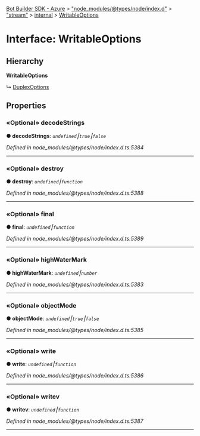 [Bot Builder SDK - Azure](../README.md) > ["node_modules/@types/node/index.d"](../modules/_node_modules__types_node_index_d_.md) > ["stream"](../modules/_node_modules__types_node_index_d_._stream_.md) > [internal](../classes/_node_modules__types_node_index_d_._stream_.internal.md) > [WritableOptions](../interfaces/_node_modules__types_node_index_d_._stream_.internal.writableoptions.md)



# Interface: WritableOptions

## Hierarchy

**WritableOptions**

↳  [DuplexOptions](_node_modules__types_node_index_d_._stream_.internal.duplexoptions.md)









## Properties
<a id="decodestrings"></a>

### «Optional» decodeStrings

**●  decodeStrings**:  *`undefined`⎮`true`⎮`false`* 

*Defined in node_modules/@types/node/index.d.ts:5384*





___

<a id="destroy"></a>

### «Optional» destroy

**●  destroy**:  *`undefined`⎮`function`* 

*Defined in node_modules/@types/node/index.d.ts:5388*





___

<a id="final"></a>

### «Optional» final

**●  final**:  *`undefined`⎮`function`* 

*Defined in node_modules/@types/node/index.d.ts:5389*





___

<a id="highwatermark"></a>

### «Optional» highWaterMark

**●  highWaterMark**:  *`undefined`⎮`number`* 

*Defined in node_modules/@types/node/index.d.ts:5383*





___

<a id="objectmode"></a>

### «Optional» objectMode

**●  objectMode**:  *`undefined`⎮`true`⎮`false`* 

*Defined in node_modules/@types/node/index.d.ts:5385*





___

<a id="write"></a>

### «Optional» write

**●  write**:  *`undefined`⎮`function`* 

*Defined in node_modules/@types/node/index.d.ts:5386*





___

<a id="writev"></a>

### «Optional» writev

**●  writev**:  *`undefined`⎮`function`* 

*Defined in node_modules/@types/node/index.d.ts:5387*





___


